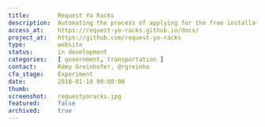 ```yaml
---
title:        Request Yo Racks
description:  Automating the process of applying for the free installation of bike corrals on the right of way/parking spot close to businesses.
access_at:    https://request-yo-racks.github.io/docs/
project_at:   https://github.com/request-yo-racks
type:         website
status:       in development
categories:   [ government, transportation ]
contact:      Rémy Greinhofer, @rgreinho
cfa_stage:    Experiment
date:         2018-01-10 00:00:00
thumb:
screenshot:   requestyoracks.jpg
featured:     false
archived:     true
---
```

